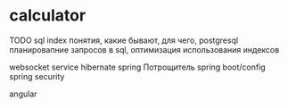 # calculator

TODO
sql index понятия, какие бывают, для чего, postgresql
планировапние запросов в sql, оптимизация использования индексов

websocket
service
hibernate
spring Потрощитель
spring boot/config
spring security

angular